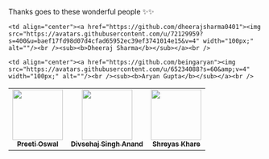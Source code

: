 Thanks goes to these wonderful people ✨✨

<table>
  <tr>
   
    <td align="center"><a href="https://github.com/dheerajsharma0401"><img src="https://avatars.githubusercontent.com/u/72129959?s=400&u=baef17fd98d07d4cfad65952ec39ef3741014e15&v=4" width="100px;" alt=""/><br /><sub><b>Dheeraj Sharma</b></sub></a><br />         
    
    <td align="center"><a href="https://github.com/beingaryan"><img src="https://avatars.githubusercontent.com/u/65234088?s=60&amp;v=4" width="100px;" alt=""/><br /><sub><b>Aryan Gupta</b></sub></a><br />
       
        
  <td align="center"><a href="https://github.com/Preeti-27"><img src="https://avatars.githubusercontent.com/u/60750408?s=400&v=4" width="100px;" alt=""/><br /><sub><b>Preeti Oswal
</b></sub></a><br />
  <td align="center"><a href="https://github.com/divsehaj69"><img src="https://avatars.githubusercontent.com/u/45018617?s=460&v=4" width="100px;" alt=""/><br /><sub><b>Divsehaj Singh Anand
</b></sub></a><br />
  <td align="center"><a href="https://github.com/ShreyasKhare-157"><img src="https://avatars.githubusercontent.com/u/72130050?s=460&v=4" width="100px;" alt=""/><br /><sub><b>Shreyas Khare
</b></sub></a><br />
              
            
